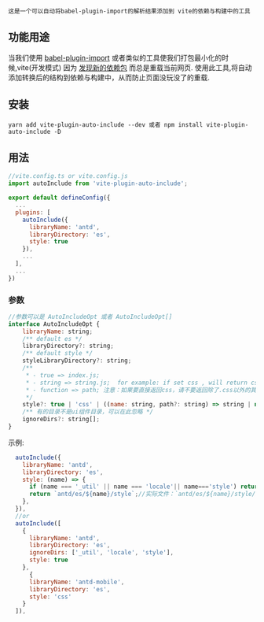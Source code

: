 `这是一个可以自动将babel-plugin-import的解析结果添加到 vite的依赖与构建中的工具`
## 功能用途
当我们使用 [babel-plugin-import](https://www.npmjs.com/package/babel-plugin-import "babel-plugin-import") 或者类似的工具使我们打包最小化的时候,vite(开发模式) 因为 [发现新的依赖包](https://cn.vitejs.dev/guide/dep-pre-bundling.html#customizing-the-behavior "发现新的依赖包") 而总是重载当前网页.
使用此工具,将自动添加转换后的结构到依赖与构建中，从而防止页面没玩没了的重载.

## 安装

`yarn add vite-plugin-auto-include --dev 或者 npm install vite-plugin-auto-include -D`

## 用法

```javascript
//vite.config.ts or vite.config.js
import autoInclude from 'vite-plugin-auto-include';

export default defineConfig({
  ...
  plugins: [
    autoInclude({
      libraryName: 'antd',
      libraryDirectory: 'es',
      style: true
    }),
    ...
  ], 
  ...
})
```
### 参数
```javascript
//参数可以是 AutoIncludeOpt 或者 AutoIncludeOpt[]
interface AutoIncludeOpt {
    libraryName: string;
    /** default es */
    libraryDirectory?: string;
    /** default style */
    styleLibraryDirectory?: string;
    /** 
     * - true => index.js;
     * - string => string.js;  for example: if set css , will return css.js;
     * - function => path; 注意：如果要直接返回css，请不要返回除了.css以外的其他css预处理器文件，如less，stylus等;
     */
    style?: true | 'css' | ((name: string, path?: string) => string | null | undefined);
    /** 有的目录不是ui组件目录，可以在此忽略 */
    ignoreDirs?: string[];
}
```
示例:
```javascript
  autoInclude({
    libraryName: 'antd',
    libraryDirectory: 'es',
    style: (name) => {
      if (name === '_util' || name === 'locale'|| name==='style') return null;
      return `antd/es/${name}/style`;//实际文件：`antd/es/${name}/style/index.js`
    },
  }),
  //or
  autoInclude([
    {
      libraryName: 'antd',
      libraryDirectory: 'es',
      ignoreDirs: ['_util', 'locale', 'style'],
      style: true
    },
	  {
      libraryName: 'antd-mobile',
      libraryDirectory: 'es',
      style: 'css'
  	}
  ]),
```
